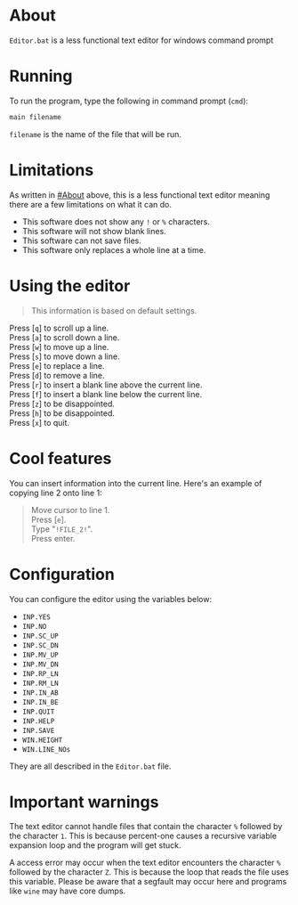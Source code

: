 # About
`Editor.bat` is a less functional text editor for windows command prompt

# Running
To run the program, type the following in command prompt (`cmd`):
```bat
main filename
```

`filename` is the name of the file that will be run.

# Limitations
As written in [#About](#about) above, this is a less functional text editor meaning there are a few limitations on what it can do.

- This software does not show any `!` or `%` characters.
- This software will not show blank lines.
- This software can not save files.
- This software only replaces a whole line at a time.

# Using the editor
> This information is based on default settings.

Press [`q`] to scroll up a line.  
Press [`a`] to scroll down a line.  
Press [`w`] to move up a line.  
Press [`s`] to move down a line.  
Press [`e`] to replace a line.  
Press [`d`] to remove a line.  
Press [`r`] to insert a blank line above the current line.  
Press [`f`] to insert a blank line below the current line.  
Press [`z`] to be disappointed.  
Press [`h`] to be disappointed.  
Press [`x`] to quit.

# Cool features
You can insert information into the current line.
Here's an example of copying line 2 onto line 1:
> Move cursor to line 1.  
> Press [`e`].  
> Type "`!FILE_2!`".  
> Press enter.

# Configuration
You can configure the editor using the variables below:
- `INP.YES`
- `INP.NO`
- `INP.SC_UP`
- `INP.SC_DN`
- `INP.MV_UP`
- `INP.MV_DN`
- `INP.RP_LN`
- `INP.RM_LN`
- `INP.IN_AB`
- `INP.IN_BE`
- `INP.QUIT`
- `INP.HELP`
- `INP.SAVE`
- `WIN.HEIGHT`
- `WIN.LINE_NOs`

They are all described in the `Editor.bat` file.

# Important warnings
The text editor cannot handle files that contain the character `%` followed by the character `1`.
This is because percent-one causes a recursive variable expansion loop and the program will get stuck.

A access error may occur when the text editor encounters the character `%` followed by the character `Z`.
This is because the loop that reads the file uses this variable.
Please be aware that a segfault may occur here and programs like `wine` may have core dumps.
